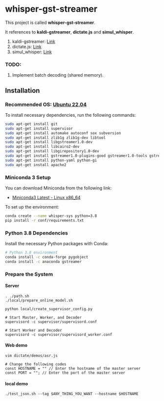 # whisper-gst-streamer

This project is called **whisper-gst-streamer**.

It references to **kaldi-gstreamer**, **dictate.js** and **simul_whisper**.
1. kaldi-gstreamer: [Link](https://github.com/alumae/kaldi-gstreamer-server)
2. dictate.js: [Link](https://github.com/Kaljurand/dictate.js)
3. simul_whisper: [Link](https://github.com/backspacetg/simul_whisper)

### TODO:
1. Implement batch decoding (shared memory).

## Installation

### Recommended OS: [Ubuntu 22.04](https://www.ubuntu-tw.org/modules/tinyd0/)
To install necessary dependencies, run the following commands:

```bash
sudo apt-get install git
sudo apt-get install supervisor
sudo apt-get install automake autoconf sox subversion
sudo apt-get install zlib1g zlib1g-dev libtool
sudo apt-get install libgstreamer1.0-dev
sudo apt-get install libcairo2-dev
sudo apt-get install libgirepository1.0-dev
sudo apt-get install gstreamer1.0-plugins-good gstreamer1.0-tools gstreamer1.0-pulseaudio
sudo apt-get install python-yaml python-gi
sudo apt-get install apache2
```

### Miniconda 3 Setup

You can download Miniconda from the following link:

- [Miniconda3 Latest - Linux x86_64](https://repo.anaconda.com/miniconda/Miniconda3-latest-Linux-x86_64.sh)

To set up the environment:

```bash
conda create --name whisper-sys python=3.8
pip install -r conf/requirements.txt
```

### Python 3.8 Dependencies

Install the necessary Python packages with Conda:

```bash
# Python 3.8 environment
conda install -c conda-forge pygobject
conda install -c anaconda gstreamer
```

### Prepare the System
#### Server

```
. ./path.sh
./local/prepare_online_model.sh

python local/create_supervisor_config.py 

# Start Master, Worker, and Decoder
supervisord -c supervisor/supervisord.conf

# Start Worker and Decoder
supervisord -c supervisor/supervisord_worker.conf
```

#### Web demo
```
vim dictate/demos/asr.js

# Change the following codes
const HOSTNAME = "" // Enter the hostname of the master server
const PORT = ""; // Enter the port of the master server
```

#### local demo
```
./test_json.sh --tag $ANY_THING_YOU_WANT --hostname $HOSTNAME
```

